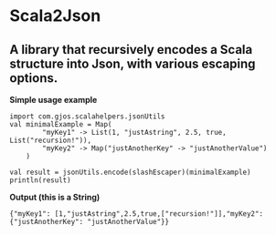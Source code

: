 Scala2Json
==========

A library that recursively encodes a Scala structure into Json, with various escaping options.
----------

**Simple usage example**

	import com.gjos.scalahelpers.jsonUtils
	val minimalExample = Map(
			"myKey1" -> List(1, "justAstring", 2.5, true, List("recursion!")),
			"myKey2" -> Map("justAnotherKey" -> "justAnotherValue")
		)
		
	val result = jsonUtils.encode(slashEscaper)(minimalExample)
	println(result)
	
**Output (this is a String)**

	{"myKey1": [1,"justAstring",2.5,true,["recursion!"]],"myKey2": {"justAnotherKey": "justAnotherValue"}}